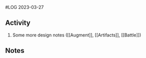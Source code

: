 #LOG
2023-03-27

## Activity
1. Some more design notes ([[Augment]], [[Artifacts]], [[Battle]])

## Notes
